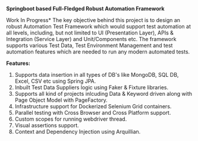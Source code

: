 **Springboot based Full-Fledged Robust Automation Framework**

Work In Progress*
The key objective behind this project is to design an robust Automation Test Framework which would support test automation at all levels, including, but not limited to UI (Presentation Layer), APIs & Integration (Service Layer) and Unit/Components etc. The framework supports various Test Data, Test Environment Management and test automation features which are needed to run any modern automated tests. 

**Features:**
1. Supports data insertion in all types of DB's like MongoDB, SQL DB, Excel, CSV etc using Spring JPA.
2. Inbuilt Test Data Suppliers logic using Faker & Fixture libraries.
3. Supports all kind of projects inlcuding Data & Keyword driven along with Page Object Model with PageFactory.
4. Infrastructure support for Dockerized Selenium Grid containers.  
5. Parallel testing with Cross Browser and Cross Platform support.
6. Custom scopes for running webdriver thread.
7. Visual assertions support.
8. Context and Dependency Injection using Arquillian.





